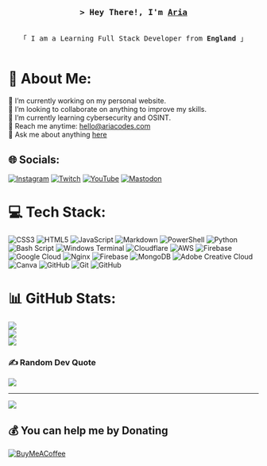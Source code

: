 <!-- Intro  -->
<h3 align="center">
        <samp>&gt; Hey There!, I'm
                <b><a target="_blank" href="https://twitter.com/AriasACutie">Aria</a></b>
        </samp>
</h3>


<p align="center"> 
  <samp>
    <br>
    「 I am a Learning Full Stack Developer from <b>England</b> 」
    <br>
    <br>
  </samp>
</p>


# 💫 About Me:
🔭 I’m currently working on my personal website.<br>👯 I’m looking to collaborate on anything to improve my skills.<br>🌱 I’m currently learning cybersecurity and OSINT.</br>📧 Reach me anytime: <a href="mailto:hello@ariacodes.com">hello@ariacodes.com</a><br>💬 Ask me about anything [here](https://github.com/AriasADev/AriasADev/issues)



## 🌐 Socials:
[![Instagram](https://img.shields.io/badge/Instagram-%23E4405F.svg?logo=Instagram&logoColor=white)](https://instagram.com/AriaBlah) 
[![Twitch](https://img.shields.io/badge/Twitch-%239146FF.svg?logo=Twitch&logoColor=white)](https://twitch.tv/AriasACutie) 
[![YouTube](https://img.shields.io/badge/YouTube-%23FF0000.svg?logo=YouTube&logoColor=white)](https://youtube.com/@AriEnby) 
[![Mastodon](https://img.shields.io/badge/Mastodon-%230081C1.svg?logo=mastodon&logoColor=white)](https://infosec.exchange/@Aria)






# 💻 Tech Stack:
![CSS3](https://img.shields.io/badge/css3-%231572B6.svg?style=for-the-badge&logo=css3&logoColor=white) ![HTML5](https://img.shields.io/badge/html5-%23E34F26.svg?style=for-the-badge&logo=html5&logoColor=white) ![JavaScript](https://img.shields.io/badge/javascript-%23323330.svg?style=for-the-badge&logo=javascript&logoColor=%23F7DF1E) ![Markdown](https://img.shields.io/badge/markdown-%23000000.svg?style=for-the-badge&logo=markdown&logoColor=white) ![PowerShell](https://img.shields.io/badge/PowerShell-%235391FE.svg?style=for-the-badge&logo=powershell&logoColor=white) ![Python](https://img.shields.io/badge/python-3670A0?style=for-the-badge&logo=python&logoColor=ffdd54) ![Bash Script](https://img.shields.io/badge/bash_script-%23121011.svg?style=for-the-badge&logo=gnu-bash&logoColor=white) ![Windows Terminal](https://img.shields.io/badge/Windows%20Terminal-%234D4D4D.svg?style=for-the-badge&logo=windows-terminal&logoColor=white) ![Cloudflare](https://img.shields.io/badge/Cloudflare-F38020?style=for-the-badge&logo=Cloudflare&logoColor=white) ![AWS](https://img.shields.io/badge/AWS-%23FF9900.svg?style=for-the-badge&logo=amazon-aws&logoColor=white) ![Firebase](https://img.shields.io/badge/firebase-%23039BE5.svg?style=for-the-badge&logo=firebase) ![Google Cloud](https://img.shields.io/badge/GoogleCloud-%234285F4.svg?style=for-the-badge&logo=google-cloud&logoColor=white) ![Nginx](https://img.shields.io/badge/nginx-%23009639.svg?style=for-the-badge&logo=nginx&logoColor=white) ![Firebase](https://img.shields.io/badge/firebase-a08021?style=for-the-badge&logo=firebase&logoColor=ffcd34) ![MongoDB](https://img.shields.io/badge/MongoDB-%234ea94b.svg?style=for-the-badge&logo=mongodb&logoColor=white) ![Adobe Creative Cloud](https://img.shields.io/badge/Adobe%20Creative%20Cloud-DA1F26.svg?style=for-the-badge&logo=Adobe%20Creative%20Cloud&logoColor=white) ![Canva](https://img.shields.io/badge/Canva-%2300C4CC.svg?style=for-the-badge&logo=Canva&logoColor=white) ![GitHub](https://img.shields.io/badge/github-%23121011.svg?style=for-the-badge&logo=github&logoColor=white) ![Git](https://img.shields.io/badge/git-%23F05033.svg?style=for-the-badge&logo=git&logoColor=white) ![GitHub](https://img.shields.io/badge/github-%23121011.svg?style=for-the-badge&logo=github&logoColor=white)
# 📊 GitHub Stats:
![](https://github-readme-stats.vercel.app/api?username=AriasACutie&theme=dark&hide_border=false&include_all_commits=true&count_private=true)<br/>
![](https://github-readme-streak-stats.herokuapp.com/?user=AriasACutie&theme=dark&hide_border=false)<br/>
![](https://github-readme-stats.vercel.app/api/top-langs/?username=AriasACutie&theme=dark&hide_border=false&include_all_commits=true&count_private=true&layout=compact)

### ✍️ Random Dev Quote
![](https://quotes-github-readme.vercel.app/api?type=horizontal&theme=radical)

---
[![](https://visitcount.itsvg.in/api?id=AriasACutie&icon=0&color=0)](https://visitcount.itsvg.in)

  ## 💰 You can help me by Donating
  [![BuyMeACoffee](https://img.shields.io/badge/Buy%20Me%20a%20Coffee-ffdd00?style=for-the-badge&logo=buy-me-a-coffee&logoColor=black)](https://buymeacoffee.com/AriasACutie) 

  
<!-- Proudly created with GPRM ( https://gprm.itsvg.in ) -->

